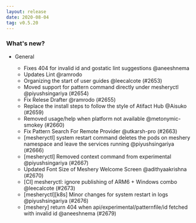 ```yaml
---
layout: release
date: 2020-08-04
tag: v0.5.20
---
```


### What's new?

- General

  - Fixes 404 for invalid id and gostatic lint suggestions @aneeshnema
  - Updates Lint @ramrodo
  - Organizing the start of user guides @leecalcote (#2653)
  - Moved support for pattern command directly under mesheryctl @piyushsingariya (#2654)
  - Fix Relese Drafter @ramrodo (#2655)
  - Replace the install steps to follow the style of Atifact Hub @Aisuko (#2659)
  - Removed usage/help when platform not available @metonymic-smokey (#2660)
  - Fix Pattern Search For Remote Provider @utkarsh-pro (#2663)
  - [mesheryctl] system restart command deletes the pods on meshery namespace and leave the services running @piyushsingariya (#2666)
  - [mesheryctl] Removed context command from experimental @piyushsingariya (#2667)
  - Updated Font Size of Meshery Welcome Screen @adithyaakrishna (#2670)
  - [CI] mesheryctl: ignore publishing of ARM6 + Windows combo @leecalcote (#2673)
  - [mesheryctl][k8s] Minor changes for system restart in logs @piyushsingariya (#2676)
  - [meshery] return 404 when api/experimental/patternfile/id fetched with invalid id @aneeshnema (#2679)
